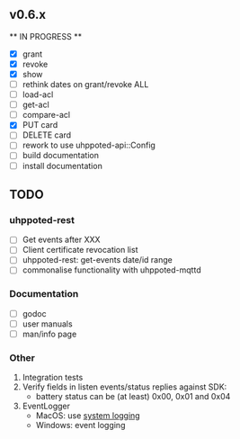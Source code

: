 ## v0.6.x

** IN PROGRESS **

- [x] grant
- [x] revoke
- [x] show
- [ ] rethink dates on grant/revoke ALL
- [ ] load-acl
- [ ] get-acl
- [ ] compare-acl
- [x] PUT card
- [ ] DELETE card
- [ ] rework to use uhppoted-api::Config
- [ ] build documentation
- [ ] install documentation

## TODO

### uhppoted-rest
- [ ] Get events after XXX
- [ ] Client certificate revocation list
- [ ] uhppoted-rest: get-events date/id range
- [ ] commonalise functionality with uhppoted-mqttd

### Documentation

- [ ] godoc
- [ ] user manuals
- [ ] man/info page

### Other

1.  Integration tests
2.  Verify fields in listen events/status replies against SDK:
    - battery status can be (at least) 0x00, 0x01 and 0x04
3.  EventLogger 
    - MacOS: use [system logging](https://developer.apple.com/documentation/os/logging)
    - Windows: event logging
